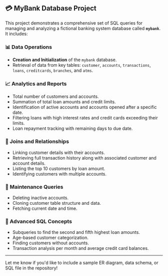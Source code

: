 

## 💳 MyBank Database Project

This project demonstrates a comprehensive set of SQL queries for managing and analyzing a fictional banking system database called **`mybank`**. It includes:

### 📊 Data Operations

* **Creation and Initialization** of the `mybank` database.
* Retrieval of data from key tables: `customer`, `accounts`, `transactions`, `loans`, `creditcards`, `branches`, and `atms`.

### 📈 Analytics and Reports

* Total number of customers and accounts.
* Summation of total loan amounts and credit limits.
* Identification of active accounts and accounts opened after a specific date.
* Filtering loans with high interest rates and credit cards exceeding their limits.
* Loan repayment tracking with remaining days to due date.

### 🔗 Joins and Relationships

* Linking customer details with their accounts.
* Retrieving full transaction history along with associated customer and account details.
* Listing the top 10 customers by loan amount.
* Identifying customers with multiple accounts.

### 🧹 Maintenance Queries

* Deleting inactive accounts.
* Cloning customer table structure and data.
* Fetching current date and time.

### 📐 Advanced SQL Concepts

* Subqueries to find the second and fifth highest loan amounts.
* Age-based customer categorization.
* Finding customers without accounts.
* Transaction analysis per month and average credit card balances.


---

Let me know if you'd like to include a sample ER diagram, data schema, or SQL file in the repository!

